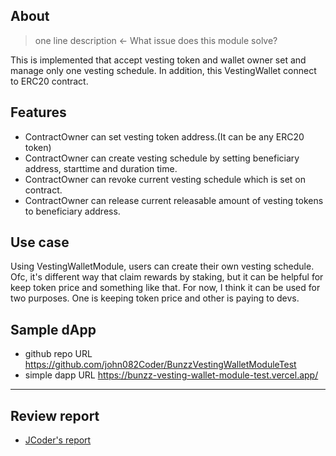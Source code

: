 ## About
> one line description ← What issue does this module solve?

 This is implemented that accept vesting token and wallet owner set and manage only one vesting schedule. In addition, this VestingWallet connect to ERC20 contract.

## Features

- ContractOwner can set vesting token address.(It can be any ERC20 token)
- ContractOwner can create vesting schedule by setting beneficiary address, starttime and duration time.
- ContractOwner can revoke current vesting schedule which is set on contract.
- ContractOwner can release current releasable amount of vesting tokens to beneficiary address.


## Use case

Using VestingWalletModule, users can create their own vesting schedule. Ofc, it's different way that claim rewards by staking, but it can be helpful for keep token price and something like that. For now, I think it can be used for two purposes. One is keeping token price and other is paying to devs.

## Sample dApp
- github repo URL
    https://github.com/john082Coder/BunzzVestingWalletModuleTest
- simple dapp URL
    https://bunzz-vesting-wallet-module-test.vercel.app/


---
## Review report
- [JCoder's report](https://docs.google.com/document/d/1VncGORWVVajixnJu7QFyhLk1bra1rESV8MIRj2wwyZY/edit)
